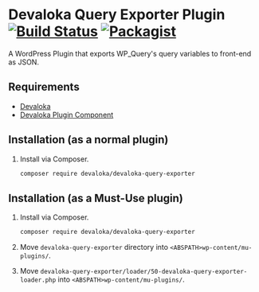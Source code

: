 # Devaloka Query Exporter Plugin [![Build Status](https://travis-ci.org/devaloka/devaloka-query-exporter.svg?branch=master)](https://travis-ci.org/devaloka/devaloka-query-exporter) [![Packagist](https://img.shields.io/packagist/v/devaloka/devaloka-query-exporter.svg)](https://packagist.org/packages/devaloka/devaloka-query-exporter)

A WordPress Plugin that exports WP_Query's query variables to front-end as JSON.

## Requirements

*   [Devaloka](https://github.com/devaloka/devaloka)
*   [Devaloka Plugin Component](https://github.com/devaloka/devaloka-plugin)

## Installation (as a normal plugin)

1.  Install via Composer.

    ```sh
    composer require devaloka/devaloka-query-exporter
    ```

## Installation (as a Must-Use plugin)

1.  Install via Composer.

    ```sh
    composer require devaloka/devaloka-query-exporter
    ```

2.  Move `devaloka-query-exporter` directory into
    `<ABSPATH>wp-content/mu-plugins/`.

3.  Move `devaloka-query-exporter/loader/50-devaloka-query-exporter-loader.php`
    into `<ABSPATH>wp-content/mu-plugins/`.
